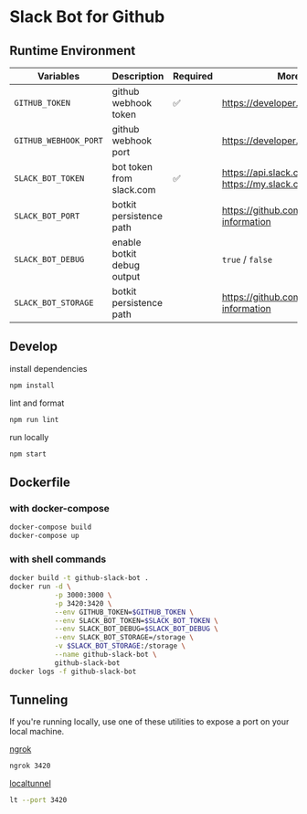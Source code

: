 # Slack Bot for Github


## Runtime Environment

| Variables             | Description                | Required           | More Information                                                        |
|-----------------------|----------------------------|--------------------|-------------------------------------------------------------------------|
| `GITHUB_TOKEN`        | github webhook token       | :white_check_mark: | https://developer.github.com/webhooks/                                  |
| `GITHUB_WEBHOOK_PORT` | github webhook port        |                    | https://developer.github.com/webhooks/                                  |
| `SLACK_BOT_TOKEN`     | bot token from slack.com   | :white_check_mark: | https://api.slack.com/bot-users / https://my.slack.com/services/new/bot |
| `SLACK_BOT_PORT`      | botkit persistence path    |                    | https://github.com/howdyai/botkit#storing-information                   |
| `SLACK_BOT_DEBUG`     | enable botkit debug output |                    | `true` / `false`                                                        |
| `SLACK_BOT_STORAGE`   | botkit persistence path    |                    | https://github.com/howdyai/botkit#storing-information                   |


## Develop

install dependencies

```bash
npm install
```

lint and format

```bash
npm run lint
```

run locally

```bash
npm start
```


## Dockerfile

### with docker-compose

```bash
docker-compose build
docker-compose up
```

### with shell commands

```bash
docker build -t github-slack-bot .
docker run -d \
           -p 3000:3000 \
           -p 3420:3420 \
           --env GITHUB_TOKEN=$GITHUB_TOKEN \
           --env SLACK_BOT_TOKEN=$SLACK_BOT_TOKEN \
           --env SLACK_BOT_DEBUG=$SLACK_BOT_DEBUG \
           --env SLACK_BOT_STORAGE=/storage \
           -v $SLACK_BOT_STORAGE:/storage \
           --name github-slack-bot \
           github-slack-bot
docker logs -f github-slack-bot
```


## Tunneling

If you're running locally, use one of these utilities to expose a port on your local machine.

[ngrok](ngrok.com)

```bash
ngrok 3420
```

[localtunnel](localtunnel.me)

```bash
lt --port 3420
```
